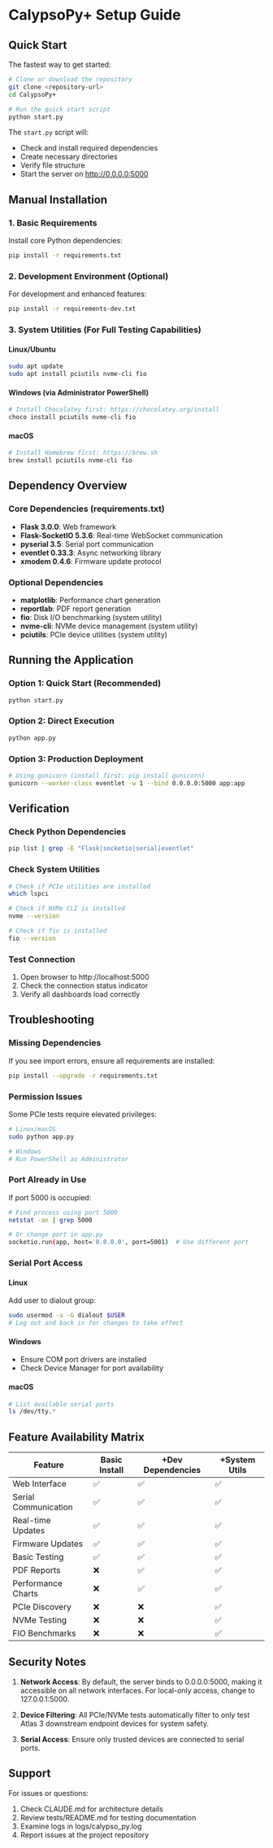 # CalypsoPy+ Setup Guide

## Quick Start

The fastest way to get started:

```bash
# Clone or download the repository
git clone <repository-url>
cd CalypsoPy+

# Run the quick start script
python start.py
```

The `start.py` script will:
- Check and install required dependencies
- Create necessary directories
- Verify file structure
- Start the server on http://0.0.0.0:5000

## Manual Installation

### 1. Basic Requirements

Install core Python dependencies:

```bash
pip install -r requirements.txt
```

### 2. Development Environment (Optional)

For development and enhanced features:

```bash
pip install -r requirements-dev.txt
```

### 3. System Utilities (For Full Testing Capabilities)

#### Linux/Ubuntu
```bash
sudo apt update
sudo apt install pciutils nvme-cli fio
```

#### Windows (via Administrator PowerShell)
```powershell
# Install Chocolatey first: https://chocolatey.org/install
choco install pciutils nvme-cli fio
```

#### macOS
```bash
# Install Homebrew first: https://brew.sh
brew install pciutils nvme-cli fio
```

## Dependency Overview

### Core Dependencies (requirements.txt)
- **Flask 3.0.0**: Web framework
- **Flask-SocketIO 5.3.6**: Real-time WebSocket communication
- **pyserial 3.5**: Serial port communication
- **eventlet 0.33.3**: Async networking library
- **xmodem 0.4.6**: Firmware update protocol

### Optional Dependencies
- **matplotlib**: Performance chart generation
- **reportlab**: PDF report generation
- **fio**: Disk I/O benchmarking (system utility)
- **nvme-cli**: NVMe device management (system utility)
- **pciutils**: PCIe device utilities (system utility)

## Running the Application

### Option 1: Quick Start (Recommended)
```bash
python start.py
```

### Option 2: Direct Execution
```bash
python app.py
```

### Option 3: Production Deployment
```bash
# Using gunicorn (install first: pip install gunicorn)
gunicorn --worker-class eventlet -w 1 --bind 0.0.0.0:5000 app:app
```

## Verification

### Check Python Dependencies
```bash
pip list | grep -E "Flask|socketio|serial|eventlet"
```

### Check System Utilities
```bash
# Check if PCIe utilities are installed
which lspci

# Check if NVMe CLI is installed
nvme --version

# Check if fio is installed
fio --version
```

### Test Connection
1. Open browser to http://localhost:5000
2. Check the connection status indicator
3. Verify all dashboards load correctly

## Troubleshooting

### Missing Dependencies
If you see import errors, ensure all requirements are installed:
```bash
pip install --upgrade -r requirements.txt
```

### Permission Issues
Some PCIe tests require elevated privileges:
```bash
# Linux/macOS
sudo python app.py

# Windows
# Run PowerShell as Administrator
```

### Port Already in Use
If port 5000 is occupied:
```bash
# Find process using port 5000
netstat -an | grep 5000

# Or change port in app.py
socketio.run(app, host='0.0.0.0', port=5001)  # Use different port
```

### Serial Port Access

#### Linux
Add user to dialout group:
```bash
sudo usermod -a -G dialout $USER
# Log out and back in for changes to take effect
```

#### Windows
- Ensure COM port drivers are installed
- Check Device Manager for port availability

#### macOS
```bash
# List available serial ports
ls /dev/tty.*
```

## Feature Availability Matrix

| Feature | Basic Install | +Dev Dependencies | +System Utils |
|---------|--------------|-------------------|---------------|
| Web Interface | ✅ | ✅ | ✅ |
| Serial Communication | ✅ | ✅ | ✅ |
| Real-time Updates | ✅ | ✅ | ✅ |
| Firmware Updates | ✅ | ✅ | ✅ |
| Basic Testing | ✅ | ✅ | ✅ |
| PDF Reports | ❌ | ✅ | ✅ |
| Performance Charts | ❌ | ✅ | ✅ |
| PCIe Discovery | ❌ | ❌ | ✅ |
| NVMe Testing | ❌ | ❌ | ✅ |
| FIO Benchmarks | ❌ | ❌ | ✅ |

## Security Notes

1. **Network Access**: By default, the server binds to 0.0.0.0:5000, making it accessible on all network interfaces. For local-only access, change to 127.0.0.1:5000.

2. **Device Filtering**: All PCIe/NVMe tests automatically filter to only test Atlas 3 downstream endpoint devices for system safety.

3. **Serial Access**: Ensure only trusted devices are connected to serial ports.

## Support

For issues or questions:
1. Check CLAUDE.md for architecture details
2. Review tests/README.md for testing documentation
3. Examine logs in logs/calypso_py.log
4. Report issues at the project repository